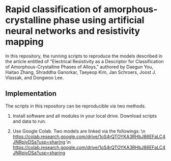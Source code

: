 # Rapid classification of amorphous-crystalline phase using artificial neural networks and resistivity mapping

In this repository, the running scripts to reproduce the models described in the article entitled of "Electrical Resistivity as a Descriptor for Classification of Amorphous-Crystalline Phases of Alloys," authored by Daegun You, Haitao Zhang, Shraddha Ganorkar, Taeyeop Kim, Jan Schroers, Joost J. Vlassak, and Dongwoo Lee.

## Implementation

The scripts in this repository can be reproducible via two methods.

1. Install software and all modules in your local drive.
Download scripts and data to run.

2. Use Google Colab. Two models are linked via the followings:
\n https://colab.research.google.com/drive/1oS4rQTOYKA3RHbJ86EFaLC4JNRpjvDSa?usp=sharing
\n https://colab.research.google.com/drive/1oS4rQTOYKA3RHbJ86EFaLC4JNRpjvDSa?usp=sharing

